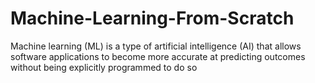 # Machine-Learning-From-Scratch
Machine learning (ML) is a type of artificial intelligence (AI) that allows software applications to become more accurate at predicting outcomes without being explicitly programmed to do so
